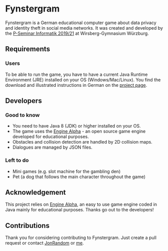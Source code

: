 # Fynstergram
Fynstergram is a German educational computer game about data privacy and identity theft in social media networks. It was created and developed by the [P-Seminar Informatik 2019/21](https://old.wirsberg-gymnasium.de/informatik/pseminar1921) at Wirsberg-Gymnasium Würzburg.

## Requirements
### Users
To be able to run the game, you have to have a current Java Runtime Environment (JRE) installed on your OS (Windows/Mac/Linux).
You find the download and illustrated instructions in German on the [project page](https://old.wirsberg-gymnasium.de/informatik/pseminar1921).

## Developers
### Good to know
* You need to have Java 8 (JDK) or higher installed on your OS.
* The game uses the [Engine Alpha](https://engine-alpha.org) - an open source game engine developed for educational purposes.
* Obstacles and collision detection are handled by 2D collision maps.
* Dialogues are managed by JSON files.

### Left to do
* Mini games (e.g. slot machine for the gambling den)
* Pet (a dog that follows the main character throughout the game)

## Acknowledgement
This project relies on [Engine Alpha](https://engine-alpha.org), an easy to use game engine coded in Java mainly for educational purposes. Thanks go out to the developers!

## Contributions
Thank you for considering contributing to Fynstergram. Just create a pull request or contact [JonRandom](https://github.com/JonRandom) or [me](mailto:bee.coding@gmx.de).
